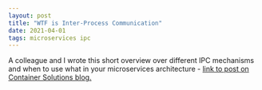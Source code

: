 ```yaml
---
layout: post
title: "WTF is Inter-Process Communication"
date: 2021-04-01
tags: microservices ipc
---
```


A colleague and I wrote this short overview over different IPC mechanisms and when to use what in your microservices architecture -
<a href="https://blog.container-solutions.com/wtf-is-inter-process-communication">link to post on Container Solutions blog.</a>
